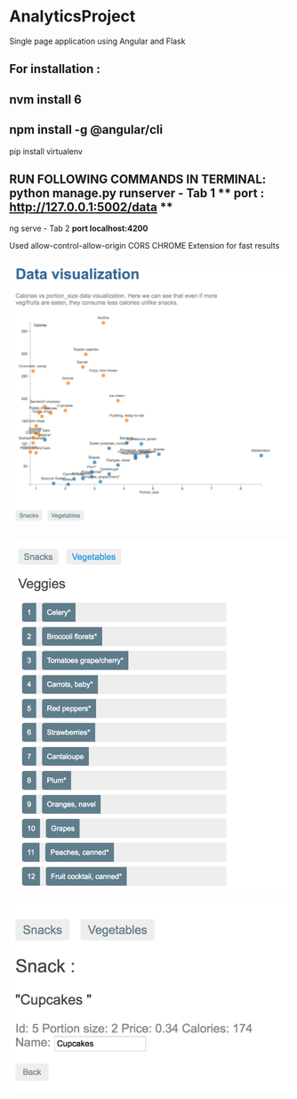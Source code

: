 # AnalyticsProject
Single page application  using Angular and Flask

For installation :
--------------
nvm install 6
---------------
npm install -g @angular/cli
--------------
pip install virtualenv


RUN FOLLOWING COMMANDS IN TERMINAL:
python manage.py runserver - Tab 1 ** port : http://127.0.0.1:5002/data **
----------------------------------------
ng serve - Tab 2 **port localhost:4200**


Used allow-control-allow-origin CORS CHROME Extension for fast results

![alt text](/images/img1.png)
-----------------------------------------------------
![alt text](/images/img2.png)
-----------------------------------------------------
![alt text](/images/img0.png)
